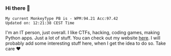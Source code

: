 ### Hi there 👋
<!-- PB START -->
```
My current MonkeyType PB is - WPM:94.21 Acc:97.42
Updated on: 12:21:38 CEST Time
```
<!-- PB END -->
I'm an IT person, just overall. I like CTFs, hacking, coding games, making Python apps. Just a lot of stuff.
You can check out my website [here](https://skill3472.github.io/).
I will probably add some interesting stuff here, when I get the idea to do so. Take care ❤️
